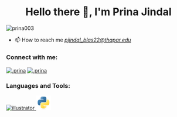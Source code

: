<h1 align="center">Hello there 👋, I'm Prina Jindal</h1>

<p align="left"> <img src="https://komarev.com/ghpvc/?username=prina003&label=Profile%20views&color=0e75b6&style=flat" alt="prina003" /> </p>

- 📫 How to reach me *pjindal_blas22@thapar.edu*

<h3 align="left">Connect with me:</h3>
<p align="left">
<a href="https://instagram.com/.prina" target="blank"><img align="center" src="https://raw.githubusercontent.com/rahuldkjain/github-profile-readme-generator/master/src/images/icons/Social/instagram.svg" alt=".prina" height="40" width="55" /></a>
<a href="https://www.linkedin.com/in/prina-jindal-05178628a" target="blank"><img align="center" src="https://img.shields.io/badge/LinkedIn-0077B5?style=for-the-badge&logo=linkedin&logoColor=white" alt=".prina" height="40" width="140" /></a>

</p>

<h3 align="left">Languages and Tools:</h3>
<p align="left"> <a href="https://www.adobe.com/in/products/illustrator.html" target="_blank" rel="noreferrer"> <img src="https://www.vectorlogo.zone/logos/adobe_illustrator/adobe_illustrator-icon.svg" alt="illustrator" width="40" height="40"/> </a> <a href="https://www.python.org" target="_blank" rel="noreferrer"> <img src="https://raw.githubusercontent.com/devicons/devicon/master/icons/python/python-original.svg" alt="python" width="40" height="40"/> </a> </p>
